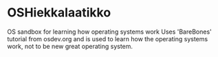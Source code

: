 # OSHiekkalaatikko
OS sandbox for learning how operating systems work
Uses 'BareBones' tutorial from osdev.org and is used to learn how the operating systems work, not to be new great operating system.

